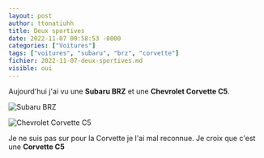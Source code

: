 ```yaml
---
layout: post
author: ttonatiuhh
title: Deux sportives
date: 2022-11-07 00:58:53 -0000
categories: ["Voitures"]
tags: ["voitures", "subaru", "brz", "corvette"]
fichier: 2022-11-07-deux-sportives.md
visible: oui
---
```



Aujourd'hui j'ai vu une **Subaru BRZ** et une **Chevrolet Corvette C5**.

![Subaru BRZ](https://www.gr86.org/attachments/2022-subaru-brz-jpg.1765/)

![Chevrolet Corvette C5](https://upload.wikimedia.org/wikipedia/commons/thumb/6/62/C5_Z06_06-29-2019.jpg/1024px-C5_Z06_06-29-2019.jpg)


Je ne suis pas sur pour la Corvette je l'ai mal reconnue. Je croix que c'est une **Corvette C5**